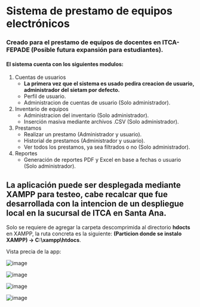 # Sistema de prestamo de equipos electrónicos 
### Creado para el prestamo de equipos de docentes en ITCA-FEPADE (Posible futura expansión para estudiantes).

#### El sistema cuenta con los siguientes modulos:
1. Cuentas de usuarios
   * **La primera vez que el sistema es usado pedira creacion de usuario, administrador del sietam por defecto.**
   *  Perfil de usuario.
   *  Administracion de cuentas de usuario (Solo administrador).
2. Inventario de equipos
   * Administracion del inventario (Solo administrador).
   * Inserción masiva mediante archivos .CSV (Solo administrador).
3. Prestamos
   * Realizar un prestamo (Administrador y usuario).
   * Historial de prestamos (Administrador y usuario).
   * Ver todos los prestamos, ya sea filtrados o no (Solo administrador).
4. Reportes
   * Generación de reportes PDF y Excel en base a fechas o usuario (Solo administrador).

## La aplicación puede ser desplegada mediante XAMPP para testeo, cabe recalcar que fue desarrollada con la intencion de un despliegue local en la sucursal de ITCA en Santa Ana.
Solo se requiere de agregar la carpeta descomprimida al directorio **hdocts** en XAMPP, la ruta concreta es la siguiente: **(Particion donde se instalo XAMPP) -> C:\xampp\htdocs**.  

Vista precia de la app:

![image](https://github.com/IJaviI/Prestamo-de-equipos-ITCA/assets/95502860/c555dbba-acf3-432d-8cc8-ccc56ba43978)

![image](https://github.com/IJaviI/Prestamo-de-equipos-ITCA/assets/95502860/fce8e11d-9a9b-466f-906c-70483dc81242)

![image](https://github.com/IJaviI/Prestamo-de-equipos-ITCA/assets/95502860/3fb35e74-77f2-4f0c-b5a0-983feaa5484f)

![image](https://github.com/IJaviI/Prestamo-de-equipos-ITCA/assets/95502860/e9320993-5211-40e6-b892-32c83e7343ba)

